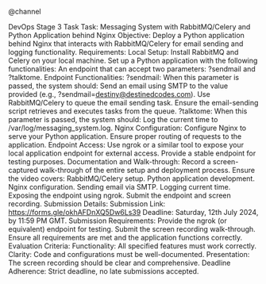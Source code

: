@channel

DevOps Stage 3 Task
Task: Messaging System with RabbitMQ/Celery and Python Application behind Nginx
Objective: Deploy a Python application behind Nginx that interacts with RabbitMQ/Celery for email sending and logging functionality.
Requirements:
Local Setup:
Install RabbitMQ and Celery on your local machine.
Set up a Python application with the following functionalities:
An endpoint that can accept two parameters: ?sendmail and ?talktome.
Endpoint Functionalities:
?sendmail: When this parameter is passed, the system should:
Send an email using SMTP to the value provided (e.g., ?sendmail=destiny@destinedcodes.com).
Use RabbitMQ/Celery to queue the email sending task.
Ensure the email-sending script retrieves and executes tasks from the queue.
?talktome: When this parameter is passed, the system should:
Log the current time to /var/log/messaging_system.log.
Nginx Configuration:
Configure Nginx to serve your Python application.
Ensure proper routing of requests to the application.
Endpoint Access:
Use ngrok or a similar tool to expose your local application endpoint for external access.
Provide a stable endpoint for testing purposes.
Documentation and Walk-through:
Record a screen-captured walk-through of the entire setup and deployment process.
Ensure the video covers:
RabbitMQ/Celery setup.
Python application development.
Nginx configuration.
Sending email via SMTP.
Logging current time.
Exposing the endpoint using ngrok.
Submit the endpoint and screen recording.
Submission Details:
Submission Link: https://forms.gle/okhAFDnXQ5Dw6Ls39
Deadline: Saturday, 12th July 2024, by 11:59 PM GMT.
Submission Requirements:
Provide the ngrok (or equivalent) endpoint for testing.
Submit the screen recording walk-through.
Ensure all requirements are met and the application functions correctly.
Evaluation Criteria:
Functionality: All specified features must work correctly.
Clarity: Code and configurations must be well-documented.
Presentation: The screen recording should be clear and comprehensive.
Deadline Adherence: Strict deadline, no late submissions accepted.

